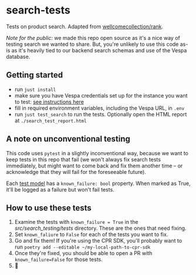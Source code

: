 # search-tests

Tests on product search. Adapted from [wellcomecollection/rank](https://github.com/wellcomecollection/rank).

*Note for the public:* we made this repo open source as it's a nice way of testing search we wanted to share. But, you're unlikely to use this code as-is as it's heavily tied to our backend search schemas and use of the Vespa database.

## Getting started

* run `just install`
* make sure you have Vespa credentials set up for the instance you want to test: [see instructions here](https://github.com/climatepolicyradar/navigator-infra/tree/main/vespa#how-to-add-a-certificate-for-vespa-cloud-access)
* fill in required environment variables, including the Vespa URL, in `.env`
* run `just test_search` to run the tests. Optionally open the HTML report at `./search_test_report.html`

## A note on unconventional testing

This code uses `pytest` in a slightly inconventional way, because we want to keep tests in this repo that fail (we won't always fix search tests immediately, but might want to come back and fix them another time – or acknowledge that they will fail for the foreseeable future).

Each [test model](/src/search_testing/models.py) has a `known_failure: bool` property. When marked as True, it'll be logged as a failure but won't fail tests.

## How to use these tests

1. Examine the tests with `known_failure = True` in the *src/search_testing/tests* directory. These are the ones that need fixing.
2. Set `known_faliure` to `False` for each of the tests you want to fix.
3. Go and fix them! If you're using the CPR SDK, you'll probably want to run `poetry add --editable ~/my-local-path-to-cpr-sdk`
4. Once they're fixed, you should be able to open a PR with `known_failure=False` for those tests.
5. 🎉
